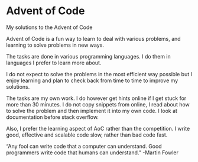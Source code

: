 # Advent of Code
My solutions to the Advent of Code

Advent of Code is a fun way to learn to deal with various problems, and learning to solve problems in new ways.

The tasks are done in various programming languages. I do them in languages I prefer to learn more about.

I do not expect to solve the problems in the most efficient way possible but I enjoy learning and plan to check back from time to time to improve my solutions.

The tasks are my own work. I do however get hints online if I get stuck for more than 30 minutes. 
I do not copy snippets from online, I read about how to solve the problem and then implement it into my own code.
I look at documentation before stack overflow.

Also, I prefer the learning aspect of AoC rather than the competition.
I write good, effective and scalable code slow, rather than bad code fast.

“Any fool can write code that a computer can understand. Good programmers write code that humans can understand.” 
-Martin Fowler
